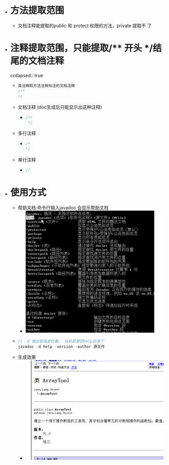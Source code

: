 - # 方法提取范围
	- 文档注释能提取的public 和 protect 权限的方法，private 提取不 了
- # 注释提取范围，只能提取/** 开头 */结尾的文档注释
  collapsed:: true
	- ```java
	  类注释和方法注释标注的文档注释
	  /**
	  */
	  ```
	- 文档注释 (doc生成后只能显示出这种注释)
		- ```java
		  /**
		   */
		  ```
	- 多行注释
		- ```java
		  /*
		  */
		  ```
	- 单行注释
		- ```java
		  //
		  ```
- # 使用方式
	- 帮助文档:命令行输入javadoc 会显示帮助文档
		- ![image.png](../assets/image_1686902027876_0.png)
	- ```java
	  // -d 输出到指定位置， 当前目录的help目录下
	  javadoc -d help -version -author 源文件
	  ```
	- 生成效果
		- ![image.png](../assets/image_1686902249789_0.png)